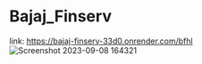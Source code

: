 # Bajaj_Finserv
link: https://bajaj-finserv-33d0.onrender.com/bfhl
![Screenshot 2023-09-08 164321](https://github.com/sakethdonepudi/Bajaj_Finserv/assets/94643857/47a64dea-adda-4814-96ca-d65bf08f26f1)
